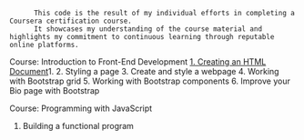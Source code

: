           This code is the result of my individual efforts in completing a Coursera certification course. 
          It showcases my understanding of the course material and highlights my commitment to continuous learning through reputable online platforms.


Course: Introduction to Front-End Development
[1. Creating an HTML Document](./folder_name/file_inside_folder.extension)1. 
2. Styling a page
3. Create and style a webpage
4. Working with Bootstrap grid
5. Working with Bootstrap components
6. Improve your Bio page with Bootstrap

Course: Programming with JavaScript
1. Building a functional program


